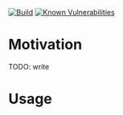 [![Build](https://travis-ci.org/hdemon/react-analyser.svg?branch=master)](https://travis-ci.org/hdemon/react-analyser.svg?branch=master)
[![Known Vulnerabilities](https://snyk.io/test/github/hdemon/react-analyser/badge.svg?targetFile=package.json)](https://snyk.io/test/github/hdemon/react-analyser?targetFile=package.json)

# Motivation

TODO: write

# Usage

